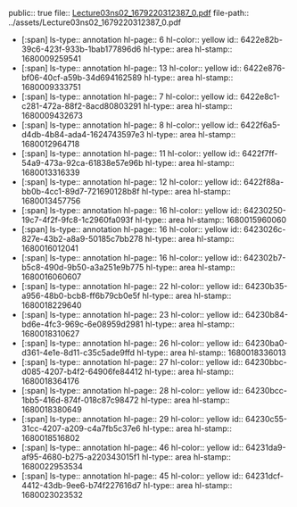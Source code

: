 public:: true
file:: [Lecture03ns02_1679220312387_0.pdf](../assets/Lecture03ns02_1679220312387_0.pdf)
file-path:: ../assets/Lecture03ns02_1679220312387_0.pdf

- [:span]
  ls-type:: annotation
  hl-page:: 6
  hl-color:: yellow
  id:: 6422e82b-39c6-423f-933b-1bab177896d6
  hl-type:: area
  hl-stamp:: 1680009259541
- [:span]
  ls-type:: annotation
  hl-page:: 13
  hl-color:: yellow
  id:: 6422e876-bf06-40cf-a59b-34d694162589
  hl-type:: area
  hl-stamp:: 1680009333751
- [:span]
  ls-type:: annotation
  hl-page:: 7
  hl-color:: yellow
  id:: 6422e8c1-c281-472a-88f2-8acd80803291
  hl-type:: area
  hl-stamp:: 1680009432673
- [:span]
  ls-type:: annotation
  hl-page:: 8
  hl-color:: yellow
  id:: 6422f6a5-d4db-4b84-ada4-1624743597e3
  hl-type:: area
  hl-stamp:: 1680012964718
- [:span]
  ls-type:: annotation
  hl-page:: 11
  hl-color:: yellow
  id:: 6422f7ff-54a9-473a-92ca-61838e57e96b
  hl-type:: area
  hl-stamp:: 1680013316339
- [:span]
  ls-type:: annotation
  hl-page:: 12
  hl-color:: yellow
  id:: 6422f88a-bb0b-4cc1-89d7-721690128b8f
  hl-type:: area
  hl-stamp:: 1680013457756
- [:span]
  ls-type:: annotation
  hl-page:: 16
  hl-color:: yellow
  id:: 64230250-19c7-4f2f-9fc8-1c2960fa093f
  hl-type:: area
  hl-stamp:: 1680015960060
- [:span]
  ls-type:: annotation
  hl-page:: 16
  hl-color:: yellow
  id:: 6423026c-827e-43b2-a8a9-50185c7bb278
  hl-type:: area
  hl-stamp:: 1680016012041
- [:span]
  ls-type:: annotation
  hl-page:: 16
  hl-color:: yellow
  id:: 642302b7-b5c8-490d-9b50-a3a251e9b775
  hl-type:: area
  hl-stamp:: 1680016060607
- [:span]
  ls-type:: annotation
  hl-page:: 22
  hl-color:: yellow
  id:: 64230b35-a956-48b0-bcb8-ff6b79cb0e5f
  hl-type:: area
  hl-stamp:: 1680018229640
- [:span]
  ls-type:: annotation
  hl-page:: 23
  hl-color:: yellow
  id:: 64230b84-bd6e-4fc3-969c-6e08959d2981
  hl-type:: area
  hl-stamp:: 1680018310627
- [:span]
  ls-type:: annotation
  hl-page:: 26
  hl-color:: yellow
  id:: 64230ba0-d361-4e1e-8d11-c35c5ade9ffd
  hl-type:: area
  hl-stamp:: 1680018336013
- [:span]
  ls-type:: annotation
  hl-page:: 27
  hl-color:: yellow
  id:: 64230bbc-d085-4207-b4f2-64906fe84412
  hl-type:: area
  hl-stamp:: 1680018364176
- [:span]
  ls-type:: annotation
  hl-page:: 28
  hl-color:: yellow
  id:: 64230bcc-1bb5-416d-874f-018c87c98472
  hl-type:: area
  hl-stamp:: 1680018380649
- [:span]
  ls-type:: annotation
  hl-page:: 29
  hl-color:: yellow
  id:: 64230c55-31cc-4207-a209-c4a7fb5c37e6
  hl-type:: area
  hl-stamp:: 1680018516802
- [:span]
  ls-type:: annotation
  hl-page:: 46
  hl-color:: yellow
  id:: 64231da9-af95-4680-b275-a220343015f1
  hl-type:: area
  hl-stamp:: 1680022953534
- [:span]
  ls-type:: annotation
  hl-page:: 45
  hl-color:: yellow
  id:: 64231dcf-4412-43db-9ee6-b74f227616d7
  hl-type:: area
  hl-stamp:: 1680023023532